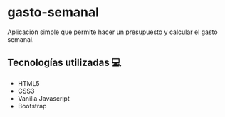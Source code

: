 # gasto-semanal
Aplicación simple que permite hacer un presupuesto y calcular el gasto semanal.


## Tecnologías utilizadas :computer:

- HTML5
- CSS3
- Vanilla Javascript
- Bootstrap